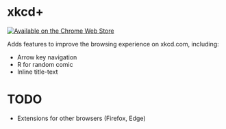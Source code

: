 # xkcd+

[![Available on the Chrome Web Store](https://developer.chrome.com/webstore/images/ChromeWebStore_Badge_v2_206x58.png)](https://chrome.google.com/webstore/detail/xkcd%20/hdbmedfhpiieoihplifakbfkikcdcnbo)

Adds features to improve the browsing experience on xkcd.com, including:

- Arrow key navigation
- R for random comic
- Inline title-text

# TODO

- Extensions for other browsers (Firefox, Edge)